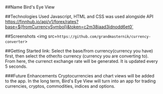 ##Name
Bird's Eye View

##Technologies Used
Javascript, HTML and CSS was used alongside API https://finnhub.io/api/v1/forex/rates?base=${fromCurrencySymbol}&token=c2m38iaad3idnodd6et0`

##Screenshots
<img src=`https://github.com/grandmasternik/currency-converter`>

##Getting Started
link:
Select the base/from currency(currency you have) first, then select the other/to currency (currency you are converting to). From here, the currenct exchange rate will be generated.  It is updated every 5 seconds.

###Future Enhancements
Cryptocurrencies and chart views will be added to the app.  In the long term, Bird's Eye View will turn into an app for trading currencies, cryptos, commodities, indices and options.